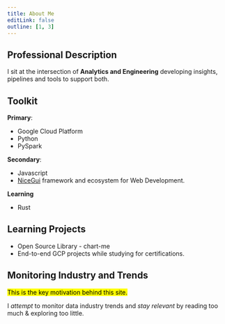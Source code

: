 ```yaml
---
title: About Me
editLink: false
outline: [1, 3]
---
```


## Professional Description

I sit at the intersection of **Analytics and Engineering** developing insights, pipelines and tools to support both.

## Toolkit

**Primary**:

- Google Cloud Platform
- Python
- PySpark

**Secondary**:

- Javascript
- [NiceGui](https://nicegui.io/) framework and ecosystem for Web Development.

**Learning**

- Rust

## Learning Projects

- Open Source Library - chart-me
- End-to-end GCP projects while studying for certifications.

## Monitoring Industry and Trends

<mark>This is the key motivation behind this site.</mark>

I _attempt_ to monitor data industry trends and _stay relevant_ by reading too much & exploring too little.
